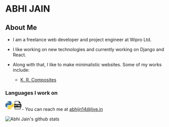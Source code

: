 # ABHI JAIN 

## About Me

- I am a freelance web developer and project engineer at Wipro Ltd.

- I like working on new technologies and currently working on Django and React.

- Along with that, I like to make minimalistic websites. Some of my works include:
  - <a href="https://www.krcomposites.com">K. R. Composites</a>

### Languages I work on
<img align="left" alt="Python" width="26px" src="https://github.com/abhijn14/abhijn14/blob/master/logos/Python.svg" /> <img align="left" alt="Python" width="26px" src="https://github.com/abhijn14/abhijn14/blob/master/logos/html.png" />


<br>
- You can reach me at <a href="mailto: abhijn14@live.in">abhijn14@live.in</a>

![Abhi Jain's github stats](https://github-readme-stats.vercel.app/api?username=abhijn14&count_private=true)

